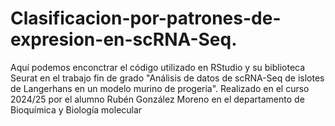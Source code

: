 # Clasificacion-por-patrones-de-expresion-en-scRNA-Seq.
Aquí podemos enconctrar el código utilizado en RStudio y su biblioteca Seurat en el trabajo fin de grado "Análisis de datos de scRNA-Seq de islotes de Langerhans en un modelo murino de progeria". Realizado en el curso 2024/25 por el alumno Rubén González Moreno en el departamento de Bioquímica y Biología molecular
